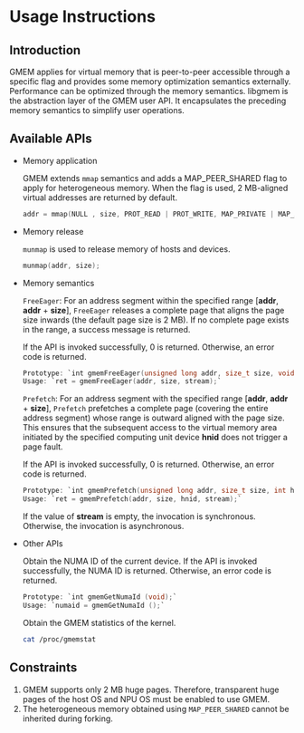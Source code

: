 # Usage Instructions

## Introduction

GMEM applies for virtual memory that is peer-to-peer accessible through a specific flag and provides some memory optimization semantics externally. Performance can be optimized through the memory semantics.
libgmem is the abstraction layer of the GMEM user API. It encapsulates the preceding memory semantics to simplify user operations.

## Available APIs

* Memory application

  GMEM extends `mmap` semantics and adds a MAP_PEER_SHARED flag to apply for heterogeneous memory. When the flag is used, 2 MB-aligned virtual addresses are returned by default.

  ```c
  addr = mmap(NULL , size, PROT_READ | PROT_WRITE, MAP_PRIVATE | MAP_ANONYMOUS | MAP_PEER_SHARED, -1, 0);
  ```

* Memory release

  `munmap` is used to release memory of hosts and devices.

  ```c
  munmap(addr, size);
  ```

* Memory semantics

  `FreeEager`: For an address segment within the specified range \[**addr**, **addr** + **size**], `FreeEager` releases a complete page that aligns the page size inwards (the default page size is 2 MB). If no complete page exists in the range, a success message is returned.

  If the API is invoked successfully, 0 is returned. Otherwise, an error code is returned.

  ```c
  Prototype: `int gmemFreeEager(unsigned long addr, size_t size, void *stream);`
  Usage: `ret = gmemFreeEager(addr, size, stream);`
  ```

  `Prefetch`: For an address segment with the specified range \[**addr**, **addr** + **size**], `Prefetch` prefetches a complete page (covering the entire address segment) whose range is outward aligned with the page size. This ensures that the subsequent access to the virtual memory area initiated by the specified computing unit device **hnid** does not trigger a page fault.

  If the API is invoked successfully, 0 is returned. Otherwise, an error code is returned.

  ```c
  Prototype: `int gmemPrefetch(unsigned long addr, size_t size, int hnid, void *stream);`
  Usage: `ret = gmemPrefetch(addr, size, hnid, stream);`
  ```

  If the value of **stream** is empty, the invocation is synchronous. Otherwise, the invocation is asynchronous.

* Other APIs

  Obtain the NUMA ID of the current device. If the API is invoked successfully, the NUMA ID is returned. Otherwise, an error code is returned.

  ```c
  Prototype: `int gmemGetNumaId (void);`
  Usage: `numaid = gmemGetNumaId ();`
  ```

   Obtain the GMEM statistics of the kernel.

  ```sh
  cat /proc/gmemstat
  ```

## Constraints

1. GMEM supports only 2 MB huge pages. Therefore, transparent huge pages of the host OS and NPU OS must be enabled to use GMEM.
2. The heterogeneous memory obtained using `MAP_PEER_SHARED` cannot be inherited during forking.
